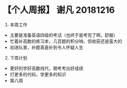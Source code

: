 # 【个人周报】 谢凡 20181216

1. 本周工作
- 主要是准备英语四级的考试（也终于是考完了啊，舒服）
- 忙着补高数的练习本，几百题的积分呐，但收获还是蛮大的
- 初进队里，补题真是补到令人怀疑人生
2. 下周计划
- 更好的学好高数线代，期考考出好成绩
- 打更多的代码，学更多的知识
- 第八周
